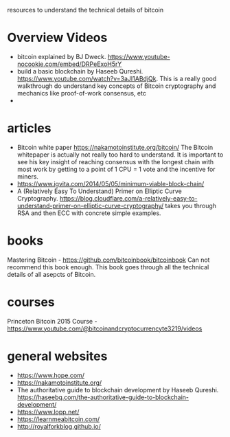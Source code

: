 resources to understand the technical details of bitcoin

# Overview Videos
- bitcoin explained by BJ Dweck.  https://www.youtube-nocookie.com/embed/DRPeExoH5rY
- build a basic blockchain by Haseeb Qureshi.  https://www.youtube.com/watch?v=3aJI1ABdjQk. This is a really good walkthrough do understand key concepts of Bitcoin cryptography and mechanics like proof-of-work consensus, etc
- 

# articles
- Bitcoin white paper https://nakamotoinstitute.org/bitcoin/ The Bitcoin whitepaper is actually not really too hard to understand. It is important to see his key insight of reaching consensus with the longest chain with most work by getting to a point of 1 CPU = 1 vote and the incentive for miners.
- https://www.igvita.com/2014/05/05/minimum-viable-block-chain/
- A (Relatively Easy To Understand) Primer on Elliptic Curve Cryptography. 
https://blog.cloudflare.com/a-relatively-easy-to-understand-primer-on-elliptic-curve-cryptography/
takes you through RSA and then ECC with concrete simple examples.

# books
Mastering Bitcoin - https://github.com/bitcoinbook/bitcoinbook
Can not recommend this book enough. This book goes through all the technical details of all asepcts of Bitcoin.

# courses
Princeton Bitcoin 2015 Course - https://www.youtube.com/@bitcoinandcryptocurrencyte3219/videos

# general websites 
- https://www.hope.com/
- https://nakamotoinstitute.org/
- The authoritative guide to blockchain development by Haseeb Qureshi. https://haseebq.com/the-authoritative-guide-to-blockchain-development/ 
- https://www.lopp.net/
- https://learnmeabitcoin.com/
- http://royalforkblog.github.io/

